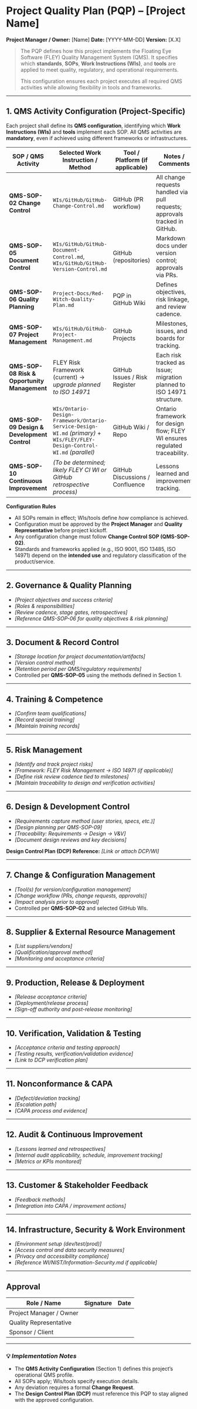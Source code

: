 # **Project Quality Plan (PQP) – [Project Name]**

**Project Manager / Owner:** [Name]
**Date:** [YYYY-MM-DD]
**Version:** [X.X]

> The PQP defines how this project implements the Floating Eye Software (FLEY) Quality Management System (QMS).
> It specifies which **standards**, **SOPs**, **Work Instructions (WIs)**, and **tools** are applied to meet quality, regulatory, and operational requirements.
>
> This configuration ensures each project executes all required QMS activities while allowing flexibility in tools and frameworks.

---

## **1. QMS Activity Configuration (Project-Specific)**

Each project shall define its **QMS configuration**, identifying which **Work Instructions (WIs)** and **tools** implement each SOP.
All QMS activities are **mandatory**, even if achieved using different frameworks or infrastructures.

| SOP / QMS Activity                           | Selected Work Instruction / Method                                                                                          | Tool / Platform (if applicable) | Notes / Comments                                                            |
| -------------------------------------------- | --------------------------------------------------------------------------------------------------------------------------- | ------------------------------- | --------------------------------------------------------------------------- |
| **QMS-SOP-02 Change Control**                | `WIs/GitHub/GitHub-Change-Control.md`                                                                                       | GitHub (PR workflow)            | All change requests handled via pull requests; approvals tracked in GitHub. |
| **QMS-SOP-05 Document Control**              | `WIs/GitHub/GitHub-Document-Control.md`, `WIs/GitHub/GitHub-Version-Control.md`                                             | GitHub (repositories)           | Markdown docs under version control; approvals via PRs.                     |
| **QMS-SOP-06 Quality Planning**              | `Project-Docs/Red-Witch-Quality-Plan.md`                                                                                           | PQP in GitHub Wiki              | Defines objectives, risk linkage, and review cadence.                       |
| **QMS-SOP-07 Project Management**            | `WIs/GitHub/GitHub-Project-Management.md`                                                                                   | GitHub Projects                 | Milestones, issues, and boards for tracking.                                |
| **QMS-SOP-08 Risk & Opportunity Management** | FLEY Risk Framework (current) → *upgrade planned to ISO 14971*                                                              | GitHub Issues / Risk Register   | Each risk tracked as Issue; migration planned to ISO 14971 structure.       |
| **QMS-SOP-09 Design & Development Control**  | `WIs/Ontario-Design-Framework/Ontario-Service-Design-WI.md` *(primary)* + `WIs/FLEY/FLEY-Design-Control-WI.md` *(parallel)* | GitHub Wiki / Repo              | Ontario framework for design flow; FLEY WI ensures regulated traceability.  |
| **QMS-SOP-10 Continuous Improvement**        | *(To be determined; likely FLEY CI WI or GitHub retrospective process)*                                                     | GitHub Discussions / Confluence | Lessons learned and improvement tracking.                                   |

**Configuration Rules**

* All SOPs remain in effect; WIs/tools define *how* compliance is achieved.
* Configuration must be approved by the **Project Manager** and **Quality Representative** before project kickoff.
* Any configuration change must follow **Change Control SOP (QMS-SOP-02)**.
* Standards and frameworks applied (e.g., ISO 9001, ISO 13485, ISO 14971) depend on the **intended use** and regulatory classification of the product/service.

---

## **2. Governance & Quality Planning**

* *[Project objectives and success criteria]*
* *[Roles & responsibilities]*
* *[Review cadence, stage gates, retrospectives]*
* *[Reference QMS-SOP-06 for quality objectives & risk planning]*

---

## **3. Document & Record Control**

* *[Storage location for project documentation/artifacts]*
* *[Version control method]*
* *[Retention period per QMS/regulatory requirements]*
* Controlled per **QMS-SOP-05** using the methods defined in Section 1.

---

## **4. Training & Competence**

* *[Confirm team qualifications]*
* *[Record special training]*
* *[Maintain training records]*

---

## **5. Risk Management**

* *[Identify and track project risks]*
* *[Framework: FLEY Risk Management → ISO 14971 (if applicable)]*
* *[Define risk review cadence tied to milestones]*
* *[Maintain traceability to design and verification activities]*

---

## **6. Design & Development Control**

* *[Requirements capture method (user stories, specs, etc.)]*
* *[Design planning per QMS-SOP-09]*
* *[Traceability: Requirements → Design → V&V]*
* *[Document design reviews and key decisions]*

**Design Control Plan (DCP) Reference:** *[Link or attach DCP/WI]*

---

## **7. Change & Configuration Management**

* *[Tool(s) for version/configuration management]*
* *[Change workflow (PRs, change requests, approvals)]*
* *[Impact analysis prior to approval]*
* Controlled per **QMS-SOP-02** and selected GitHub WIs.

---

## **8. Supplier & External Resource Management**

* *[List suppliers/vendors]*
* *[Qualification/approval method]*
* *[Monitoring and acceptance criteria]*

---

## **9. Production, Release & Deployment**

* *[Release acceptance criteria]*
* *[Deployment/release process]*
* *[Sign-off authority and post-release monitoring]*

---

## **10. Verification, Validation & Testing**

* *[Acceptance criteria and testing approach]*
* *[Testing results, verification/validation evidence]*
* *[Link to DCP verification plan]*

---

## **11. Nonconformance & CAPA**

* *[Defect/deviation tracking]*
* *[Escalation path]*
* *[CAPA process and evidence]*

---

## **12. Audit & Continuous Improvement**

* *[Lessons learned and retrospectives]*
* *[Internal audit applicability, schedule, improvement tracking]*
* *[Metrics or KPIs monitored]*

---

## **13. Customer & Stakeholder Feedback**

* *[Feedback methods]*
* *[Integration into CAPA / improvement actions]*

---

## **14. Infrastructure, Security & Work Environment**

* *[Environment setup (dev/test/prod)]*
* *[Access control and data security measures]*
* *[Privacy and accessibility compliance]*
* *[Reference WI/NIST/Information-Security.md if applicable]*

---

## **Approval**

| Role / Name             | Signature | Date |
| ----------------------- | --------- | ---- |
| Project Manager / Owner |           |      |
| Quality Representative  |           |      |
| Sponsor / Client        |           |      |

---

### 💡 *Implementation Notes*

* The **QMS Activity Configuration** (Section 1) defines this project’s operational QMS profile.
* All SOPs apply; WIs/tools specify execution details.
* Any deviation requires a formal **Change Request**.
* The **Design Control Plan (DCP)** must reference this PQP to stay aligned with the approved configuration.
